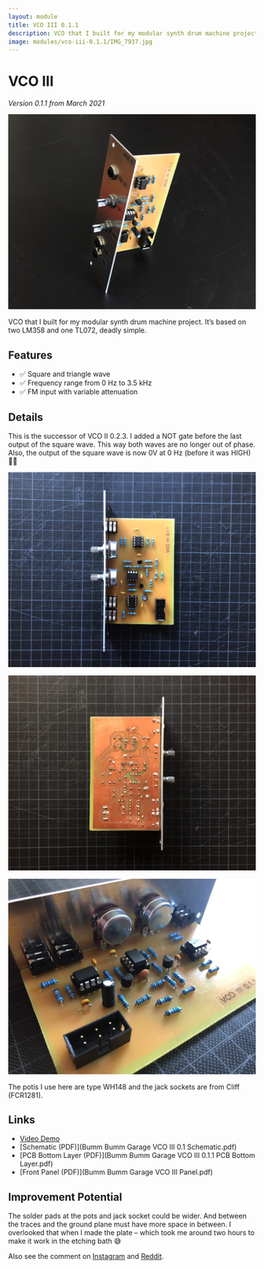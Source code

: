 ```yaml
---
layout: module
title: VCO III 0.1.1
description: VCO that I built for my modular synth drum machine project. It’s based on two LM358 and one TL072, deadly simple.
image: modules/vco-iii-0.1.1/IMG_7937.jpg
---
```


# VCO III

*Version 0.1.1 from March 2021*

![](IMG_7937.jpg)

VCO that I built for my modular synth drum machine project. It’s based on two LM358 and one TL072, deadly simple.

## Features

- ✅ Square and triangle wave
- ✅ Frequency range from 0 Hz to 3.5 kHz
- ✅ FM input with variable attenuation

## Details

This is the successor of VCO II 0.2.3. I added a NOT gate before the last output of the square wave. This way both waves are no longer out of phase. Also, the output of the square wave is now 0V at 0 Hz (before it was HIGH) 👍🏻

![](IMG_7942.jpg)

![](IMG_7943.jpg)

![](IMG_7944.jpg)

The potis I use here are type WH148 and the jack sockets are from Cliff (FCR1281).

## Links

* [Video Demo](Bumm-Bumm-Garage-VCO-III-0.1.1-Video-Demo.mp4)
* [Schematic (PDF)](Bumm Bumm Garage VCO III 0.1 Schematic.pdf)
* [PCB Bottom Layer (PDF)](Bumm Bumm Garage VCO III 0.1.1 PCB Bottom Layer.pdf)
* [Front Panel (PDF)](Bumm Bumm Garage VCO III Panel.pdf)

## Improvement Potential

The solder pads at the pots and jack socket could be wider. And between the traces and the ground plane must have more space in between. I overlooked that when I made the plate – which took me around two hours to make it work in the etching bath 😅

Also see the comment on [Instagram](https://www.instagram.com/p/CM4tvzVBh62/) and [Reddit](https://www.reddit.com/r/synthdiy/comments/mdsjpf/simple_vco_in_eurorack_format_square_and_triangle/).

